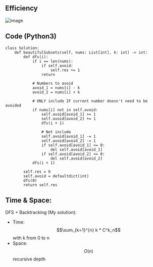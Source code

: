 ## Efficiency
![image](https://github.com/KCP17/Leetcode-solutions/assets/148914885/51498788-04c3-46ca-9d82-93495d034f2c)

## Code (Python3)
```python3 []
class Solution:
    def beautifulSubsets(self, nums: List[int], k: int) -> int:
        def dfs(i):
            if i == len(nums):
                if self.avoid:
                    self.res += 1
                return

            # Numbers to avoid
            avoid_1 = nums[i] - k
            avoid_2 = nums[i] + k
            
            # ONLY include IF current number doesn't need to be avoided
            if nums[i] not in self.avoid:
                self.avoid[avoid_1] += 1
                self.avoid[avoid_2] += 1
                dfs(i + 1)
            
                # Not include
                self.avoid[avoid_1] -= 1
                self.avoid[avoid_2] -= 1
                if self.avoid[avoid_1] <= 0:
                    del self.avoid[avoid_1]
                if self.avoid[avoid_2] <= 0:
                    del self.avoid[avoid_2]
            dfs(i + 1)

        self.res = 0
        self.avoid = defaultdict(int)
        dfs(0)
        return self.res
```
## Time & Space:
DFS + Backtracking (My solution):
- Time: $$\sum_{k=1}^{n} k * C^k_n$$ with k from 0 to n
- Space: $$O(n)$$ recursive depth
